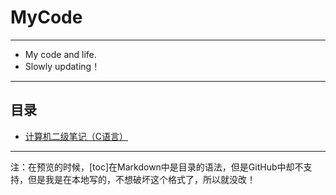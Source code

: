 # MyCode
---
- My code and life.</br>
- Slowly updating！
---
## 目录
- [计算机二级笔记（C语言）](https://github.com/330079598/MyCode/blob/master/%E8%AE%A1%E7%AE%97%E6%9C%BA%E4%BA%8C%E7%BA%A7%E7%AC%94%E8%AE%B0/%E8%AE%A1%E7%AE%97%E6%9C%BA%E5%8F%8A%E4%BA%8C%E7%BA%A7.md)
---
注：在预览的时候，[toc]在Markdown中是目录的语法，但是GitHub中却不支持，但是我是在本地写的，不想破坏这个格式了，所以就没改！
